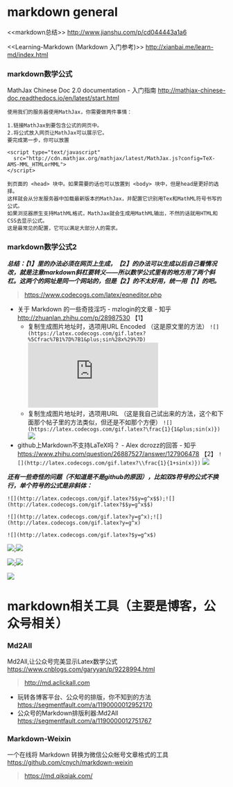 
# markdown general

<<markdown总结>> http://www.jianshu.com/p/cd044443a1a6

<<Learning-Markdown (Markdown 入门参考)>> http://xianbai.me/learn-md/index.html

### markdown数学公式

MathJax Chinese Doc 2.0 documentation - 入门指南 http://mathjax-chinese-doc.readthedocs.io/en/latest/start.html
```
使用我们的服务器使用MathJax，你需要做两件事情：

1.链接MathJax到要包含公式的网页中。
2.将公式放入网页让MathJax可以展示它。
要完成第一步，你可以放置

<script type="text/javascript"
  src="http://cdn.mathjax.org/mathjax/latest/MathJax.js?config=TeX-AMS-MML_HTMLorMML">
</script>

到页面的 <head> 块中。如果需要的话也可以放置到 <body> 块中，但是head是更好的选择。
这样就会从分发服务器中加载最新版本的MathJax，并配置它识别用Tex和MathML符号书写的公式。
如果浏览器原生支持MathML格式，MathJax就会生成用MathML输出，不然的话就用HTML和CSS去显示公式。
这是最常见的配置，它可以满足大部分人的需求。
```

### markdown数学公式2

***总结：【1】里的办法必须在网页上生成，【2】的办法可以生成以后自己看情况改，就是注意markdown斜杠要转义——所以数学公式里有的地方用了两个斜杠。这两个的网址是同一个网站的，但是【2】的不太好用，统一用【1】的吧。***
> https://www.codecogs.com/latex/eqneditor.php

- 关于 Markdown 的一些奇技淫巧 - mzlogin的文章 - 知乎 http://zhuanlan.zhihu.com/p/28987530  【1】
  * 复制生成图片地址时，选项用URL Encoded （这是原文里的方法）
`![](https://latex.codecogs.com/gif.latex?%5Cfrac%7B1%7D%7B1&plus;sin%28x%29%7D)`
![](https://latex.codecogs.com/gif.latex?%5Cfrac%7B1%7D%7B1&plus;sin%28x%29%7D)
  * 复制生成图片地址时，选项用URL （这是我自己试出来的方法，这个和下面那个帖子里的方法类似，但还是不如那个方便）
`![](https://latex.codecogs.com/gif.latex?\frac{1}{1&plus;sin(x)})`
![](https://latex.codecogs.com/gif.latex?\frac{1}{1&plus;sin(x)})
- github上Markdown不支持LaTeX吗？ - Alex dcrozz的回答 - 知乎 https://www.zhihu.com/question/26887527/answer/127906478 【2】
`![](http://latex.codecogs.com/gif.latex?\\frac{1}{1+sin(x)})`
![](http://latex.codecogs.com/gif.latex?\\frac{1}{1+sin(x)})

***还有一些奇怪的问题（不知道是不是github的原因），比如双$$符号的公式不换行，单个$符号的公式是非斜体：***
```
![](http://latex.codecogs.com/gif.latex?$$y=g^x$$);![](http://latex.codecogs.com/gif.latex?$$y=g^x$$)

![](http://latex.codecogs.com/gif.latex?y=g^x);![](http://latex.codecogs.com/gif.latex?y=g^x)

![](http://latex.codecogs.com/gif.latex?$y=g^x$)
```
![](http://latex.codecogs.com/gif.latex?$$y=g^x$$);![](http://latex.codecogs.com/gif.latex?$$y=g^x$$)

![](http://latex.codecogs.com/gif.latex?y=g^x);![](http://latex.codecogs.com/gif.latex?y=g^x)

![](http://latex.codecogs.com/gif.latex?$y=g^x$)


# markdown相关工具（主要是博客，公众号相关）

### Md2All

Md2All,让公众号完美显示Latex数学公式 https://www.cnblogs.com/garyyan/p/9228994.html
> http://md.aclickall.com

- 玩转各博客平台、公众号的排版，你不知到的方法 https://segmentfault.com/a/1190000012952170
- 公众号的Markdown排版利器:Md2All https://segmentfault.com/a/1190000012751767

### Markdown-Weixin

一个在线将 Markdown 转换为微信公众帐号文章格式的工具 https://github.com/cnych/markdown-weixin
> https://md.qikqiak.com/
